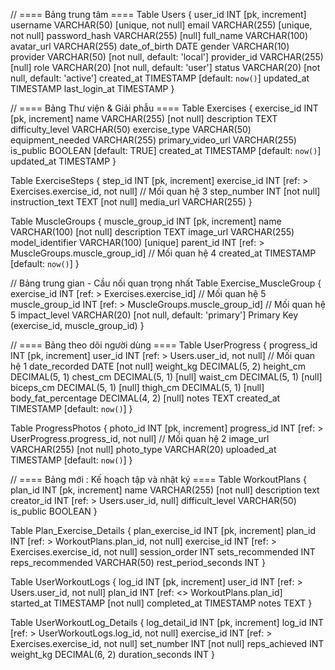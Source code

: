 // ==== Bảng trung tâm ====
Table Users {
  user_id INT [pk, increment]
  username VARCHAR(50) [unique, not null]
  email VARCHAR(255) [unique, not null]
  password_hash VARCHAR(255) [null]
  full_name VARCHAR(100)
  avatar_url VARCHAR(255)
  date_of_birth DATE
  gender VARCHAR(10)
  provider VARCHAR(50) [not null, default: 'local']
  provider_id VARCHAR(255) [null]
  role VARCHAR(20) [not null, default: 'user']
  status VARCHAR(20) [not null, default: 'active']
  created_at TIMESTAMP [default: `now()`]
  updated_at TIMESTAMP
  last_login_at TIMESTAMP
}

// ==== Bảng Thư viện & Giải phẫu ====
Table Exercises {
  exercise_id INT [pk, increment]
  name VARCHAR(255) [not null]
  description TEXT
  difficulty_level VARCHAR(50)
  exercise_type VARCHAR(50) 
  equipment_needed VARCHAR(255)
  primary_video_url VARCHAR(255)
  is_public BOOLEAN [default: TRUE]
  created_at TIMESTAMP [default: `now()`]
  updated_at TIMESTAMP
}

Table ExerciseSteps {
  step_id INT [pk, increment]
  exercise_id INT [ref: > Exercises.exercise_id, not null] // Mối quan hệ 3
  step_number INT [not null]
  instruction_text TEXT [not null]
  media_url VARCHAR(255)
}

Table MuscleGroups {
  muscle_group_id INT [pk, increment]
  name VARCHAR(100) [not null]
  description TEXT
  image_url VARCHAR(255)
  model_identifier VARCHAR(100) [unique]
  parent_id INT [ref: > MuscleGroups.muscle_group_id] // Mối quan hệ 4
  created_at TIMESTAMP [default: `now()`]
}

// Bảng trung gian - Cầu nối quan trọng nhất
Table Exercise_MuscleGroup {
  exercise_id INT [ref: > Exercises.exercise_id] // Mối quan hệ 5
  muscle_group_id INT [ref: > MuscleGroups.muscle_group_id] // Mối quan hệ 5
  impact_level VARCHAR(20) [not null, default: 'primary']
  Primary Key (exercise_id, muscle_group_id)
}


// ==== Bảng theo dõi người dùng ====
Table UserProgress {
  progress_id INT [pk, increment]
  user_id INT [ref: > Users.user_id, not null] // Mối quan hệ 1
  date_recorded DATE [not null]
  weight_kg DECIMAL(5, 2)
  height_cm DECIMAL(5, 1)
  chest_cm DECIMAL(5, 1) [null]
  waist_cm DECIMAL(5, 1) [null]
  biceps_cm DECIMAL(5, 1) [null]
  thigh_cm DECIMAL(5, 1) [null]
  body_fat_percentage DECIMAL(4, 2) [null]
  notes TEXT
  created_at TIMESTAMP [default: `now()`]
}

Table ProgressPhotos {
  photo_id INT [pk, increment]
  progress_id INT [ref: > UserProgress.progress_id, not null] // Mối quan hệ 2
  image_url VARCHAR(255) [not null]
  photo_type VARCHAR(20)
  uploaded_at TIMESTAMP [default: `now()`]
}

// ==== Bảng mới : Kế hoạch tập và nhật ký ====
Table WorkoutPlans {
  plan_id INT [pk, increment]
  name VARCHAR(255) [not null]
  description text
  creator_id INT [ref: > Users.user_id, null]
  difficult_level VARCHAR(50)
  is_public BOOLEAN
}

Table Plan_Exercise_Details {
  plan_exercise_id INT [pk, increment]
  plan_id INT [ref: > WorkoutPlans.plan_id, not null]
  exercise_id INT [ref: > Exercises.exercise_id, not null]
  session_order INT 
  sets_recommended INT 
  reps_recommended VARCHAR(50)
  rest_period_seconds INT 
}

Table UserWorkoutLogs {
  log_id INT [pk, increment]
  user_id INT [ref: > Users.user_id, not null]
  plan_id INT [ref: <> WorkoutPlans.plan_id]
  started_at TIMESTAMP [not null]
  completed_at TIMESTAMP
  notes TEXT
}

Table UserWorkoutLog_Details {
  log_detail_id INT [pk, increment]
  log_id INT [ref: > UserWorkoutLogs.log_id, not null]
  exercise_id INT [ref: > Exercises.exercise_id, not null]
  set_number INT [not null]
  reps_achieved INT
  weight_kg DECIMAL(6, 2)
  duration_seconds INT
}
